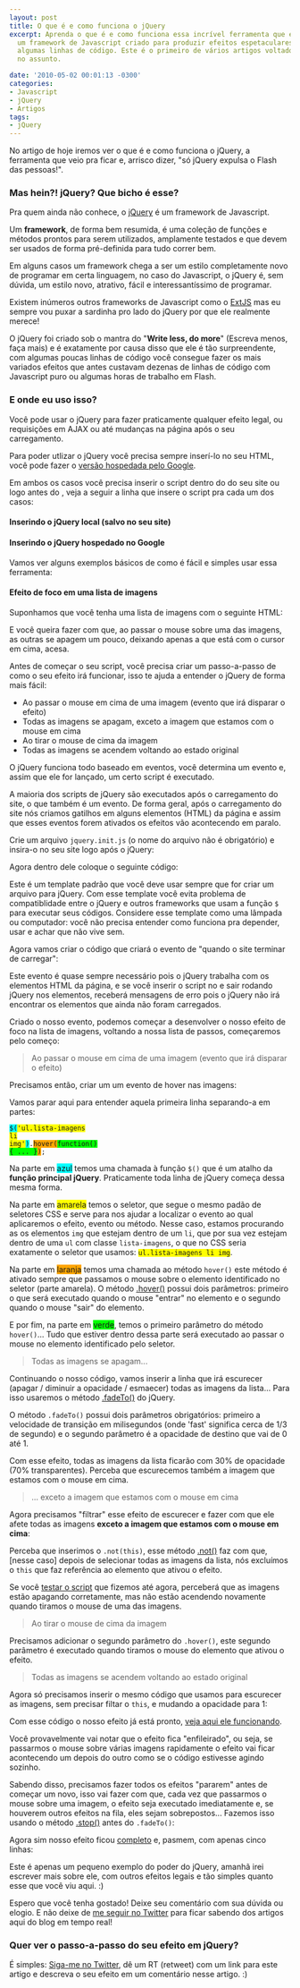 ```yaml
---
layout: post
title: O que é e como funciona o jQuery
excerpt: Aprenda o que é e como funciona essa incrível ferramenta que é o jQuery,
  um framework de Javascript criado para produzir efeitos espetaculares usando apenas
  algumas linhas de código. Este é o primeiro de vários artigos voltados para iniciantes
  no assunto.

date: '2010-05-02 00:01:13 -0300'
categories:
- Javascript
- jQuery
- Artigos
tags:
- jQuery
---
```

No artigo de hoje iremos ver o que é e como funciona o jQuery, a ferramenta que veio pra ficar e, arrisco dizer, "só jQuery expulsa o Flash das pessoas!".

### Mas hein?! jQuery? Que bicho é esse?
Pra quem ainda não conhece, o [jQuery](http://jquery.com/) é um framework de Javascript.

Um <strong>framework</strong>, de forma bem resumida, é uma coleção de funções e métodos prontos para serem utilizados, amplamente testados e que devem ser usados de forma pré-definida para tudo correr bem.

Em alguns casos um framework chega a ser um estilo completamente novo de programar em certa linguagem, no caso do Javascript, o jQuery é, sem dúvida, um estilo novo, atrativo, fácil e interessantíssimo de programar.

Existem inúmeros outros frameworks de Javascript como o [ExtJS](http://www.extjs.com/) mas eu sempre vou puxar a sardinha pro lado do jQuery por que ele realmente merece!

O jQuery foi criado sob o mantra do "<strong>Write less, do more</strong>" (Escreva menos, faça mais) e é exatamente por causa disso que ele é tão surpreendente, com algumas poucas linhas de código você consegue fazer os mais variados efeitos que antes custavam dezenas de linhas de código com Javascript puro ou algumas horas de trabalho em Flash.

### E onde eu uso isso?
Você pode usar o jQuery para fazer praticamente qualquer efeito legal, ou requisições em AJAX ou até mudanças na página após o seu carregamento.

Para poder utlizar o jQuery você precisa sempre inserí-lo no seu HTML, você pode fazer o [versão hospedada pelo Google](http://ajax.googleapis.com/ajax/libs/jquery/1.4.2/jquery.min.js).

Em ambos os casos você precisa inserir o script dentro do <code><head></code> do seu site ou logo antes do <strong></body></strong>, veja a seguir a linha que insere o script pra cada um dos casos:

#### Inserindo o jQuery local (salvo no seu site)

<div data-gist-id="bb02afc0940407950585" data-gist-show-loading="false"></div>

#### Inserindo o jQuery hospedado no Google

<div data-gist-id="26224c2e2d905f2aaa14" data-gist-show-loading="false"></div>

Vamos ver alguns exemplos básicos de como é fácil e simples usar essa ferramenta:

#### Efeito de foco em uma lista de imagens
Suponhamos que você tenha uma lista de imagens com o seguinte HTML:


<div data-gist-id="b8017b228e78a32e6644" data-gist-show-loading="false"></div>

E você queira fazer com que, ao passar o mouse sobre uma das imagens, as outras se apagem um pouco, deixando apenas a que está com o cursor em cima, acesa.

Antes de começar o seu script, você precisa criar um passo-a-passo de como o seu efeito irá funcionar, isso te ajuda a entender o jQuery de forma mais fácil:

<ul>
<li>Ao passar o mouse em cima de uma imagem (evento que irá disparar o efeito)</li>
<li>Todas as imagens se apagam, exceto a imagem que estamos com o mouse em cima</li>
<li>Ao tirar o mouse de cima da imagem</li>
<li>Todas as imagens se acendem voltando ao estado original</li>
</ul>
O jQuery funciona todo baseado em eventos, você determina um evento e, assim que ele for lançado, um certo script é executado.

A maioria dos scripts de jQuery são executados após o carregamento do site, o que também é um evento. De forma geral, após o carregamento do site nós criamos gatilhos em alguns elementos (HTML) da página e assim que esses eventos forem ativados os efeitos vão acontecendo em paralo.

Crie um arquivo <code>jquery.init.js</code> (o nome do arquivo não é obrigatório) e insira-o no seu site logo após o jQuery:


<div data-gist-id="93f57d06d74ff2f8c850" data-gist-show-loading="false"></div>

Agora dentro dele coloque o seguinte código:


<div data-gist-id="ac8a609074c377143372" data-gist-show-loading="false"></div>

Este é um template padrão que você deve usar sempre que for criar um arquivo para jQuery. Com esse template você evita problema de compatiblidade entre o jQuery e outros frameworks que usam a função <code>$</code> para executar seus códigos. Considere esse template como uma lâmpada ou computador: você não precisa entender como funciona pra depender, usar e achar que não vive sem.

Agora vamos criar o código que criará o evento de "quando o site terminar de carregar":


<div data-gist-id="315f46d1788118b5b044" data-gist-show-loading="false"></div>

Este evento é quase sempre necessário pois o jQuery trabalha com os elementos HTML da página, e se você inserir o script no <code><head></code> e sair rodando jQuery nos elementos, receberá mensagens de erro pois o jQuery não irá encontrar os elementos que ainda não foram carregados.

Criado o nosso evento, podemos começar a desenvolver o nosso efeito de foco na lista de imagens, voltando a nossa lista de passos, começaremos pelo começo:


> Ao passar o mouse em cima de uma imagem (evento que irá disparar o efeito)

Precisamos então, criar um um evento de hover nas imagens:


<div data-gist-id="87b43216b6f1c3d477b8" data-gist-show-loading="false"></div>

Vamos parar aqui para entender aquela primeira linha separando-a em partes:

<code><span style="background: cyan;">$(<span style="background: yellow;">'ul.lista-imagens li img'</span>)</span>.<span style="background: orange;">hover(<span style="background: lime;">function() { ... }</span>)</span>;</code>

Na parte em <span style="background: cyan;">azul</span> temos uma chamada à função <code>$()</code> que é um atalho da <strong>função principal jQuery</strong>. Praticamente toda linha de jQuery começa dessa mesma forma.

Na parte em <span style="background: yellow;">amarela</span> temos o seletor, que segue o mesmo padão de seletores CSS e serve para nos ajudar a localizar o evento ao qual aplicaremos o efeito, evento ou método. Nesse caso, estamos procurando as os elementos <code>img</code> que estejam dentro de um <code>li</code>, que por sua vez estejam dentro de uma <code>ul</code> com classe <code>lista-imagens</code>, o que no CSS seria exatamente o seletor que usamos: <code style="background: yellow;">ul.lista-imagens li img</code>.

Na parte em <span style="background: orange;">laranja</span> temos uma chamada ao método <code>hover()</code> este método é ativado sempre que passamos o mouse sobre o elemento identificado no seletor (parte amarela). O método [.hover()](http://api.jquery.com/hover/) possui dois parâmetros: primeiro o que será executado quando o mouse "entrar" no elemento e o segundo quando o mouse "sair" do elemento.

E por fim, na parte em <span style="background: lime;">verde</span>, temos o primeiro parâmetro do método <code>hover()</code>... Tudo que estiver dentro dessa parte será executado ao passar o mouse no elemento identificado pelo seletor.


> Todas as imagens se apagam...

Continuando o nosso código, vamos inserir a linha que irá escurecer (apagar / diminuir a opacidade / esmaecer) todas as imagens da lista... Para isso usaremos o método [.fadeTo()](http://api.jquery.com/fadeTo/) do jQuery.


<div data-gist-id="0813faee2ec019f22a5f" data-gist-show-loading="false"></div>

O método <code>.fadeTo()</code> possui dois parâmetros obrigatórios: primeiro a velocidade de transição em milisegundos (onde 'fast' significa cerca de 1/3 de segundo) e o segundo parâmetro é a opacidade de destino que vai de 0 até 1.

Com esse efeito, todas as imagens da lista ficarão com 30% de opacidade (70% transparentes). Perceba que escurecemos também a imagem que estamos com o mouse em cima.


> ... exceto a imagem que estamos com o mouse em cima

Agora precisamos "filtrar" esse efeito de escurecer e fazer com que ele afete todas as imagens <strong>exceto a imagem que estamos com o mouse em cima</strong>:


<div data-gist-id="2034c27a54867a9362d0" data-gist-show-loading="false"></div>

Perceba que inserimos o <code>.not(this)</code>, esse método [.not()](http://api.jquery.com/not/) faz com que, [nesse caso] depois de selecionar todas as imagens da lista, nós excluímos o <code>this</code> que faz referência ao elemento que ativou o efeito.

Se você [testar o script](http://jsbin.com/odaga3/2/) que fizemos até agora, perceberá que as imagens estão apagando corretamente, mas não estão acendendo novamente quando tiramos o mouse de uma das imagens.


> Ao tirar o mouse de cima da imagem

Precisamos adicionar o segundo parâmetro do <code>.hover()</code>, este segundo parâmetro é executado quando tiramos o mouse do elemento que ativou o efeito.


<div data-gist-id="c7cb0eaf1c5527bf8780" data-gist-show-loading="false"></div>


> Todas as imagens se acendem voltando ao estado original

Agora só precisamos inserir o mesmo código que usamos para escurecer as imagens, sem precisar filtar o <code>this</code>, e mudando a opacidade para 1:


<div data-gist-id="e5464553ec32a469b82d" data-gist-show-loading="false"></div>

Com esse código o nosso efeito já está pronto, [veja aqui ele funcionando](http://jsbin.com/odaga3/3/).

Você provavelmente vai notar que o efeito fica "enfileirado", ou seja, se passarmos o mouse sobre várias imagens rapidamente o efeito vai ficar acontecendo um depois do outro como se o código estivesse agindo sozinho.

Sabendo disso, precisamos fazer todos os efeitos "pararem" antes de começar um novo, isso vai fazer com que, cada vez que passarmos o mouse sobre uma imagem, o efeito seja executado imediatamente e, se houverem outros efeitos na fila, eles sejam sobrepostos... Fazemos isso usando o método [.stop()](http://api.jquery.com/stop/) antes do <code>.fadeTo()</code>:


<div data-gist-id="4d58cb191f0b51b661c2" data-gist-show-loading="false"></div>

Agora sim nosso efeito ficou [completo](http://jsbin.com/odaga3/4/) e, pasmem, com apenas cinco linhas:


<div data-gist-id="a0cabc02b5aa977faecd" data-gist-show-loading="false"></div>

Este é apenas um pequeno exemplo do poder do jQuery, amanhã irei escrever mais sobre ele, com outros efeitos legais e tão simples quanto esse que você viu aqui. :)

Espero que você tenha gostado! Deixe seu comentário com sua dúvida ou elogio. E não deixe de [me seguir no Twitter](http://twitter.com/tiutalk) para ficar sabendo dos artigos aqui do blog em tempo real!

### Quer ver o passo-a-passo do seu efeito em jQuery?
É simples: [Siga-me no Twitter](http://twitter.com/tiutalk), dê um RT (retweet) com um link para este artigo e descreva o seu efeito em um comentário nesse artigo. :)

